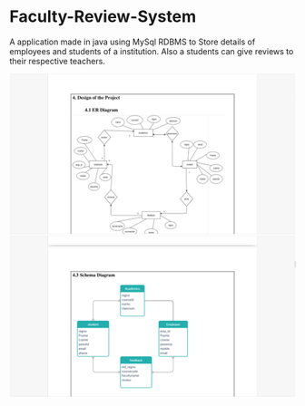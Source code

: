 # Faculty-Review-System

A application made in java using MySql RDBMS to Store details of employees and students of a institution. Also a students can give reviews to their respective teachers.

<code><img src="ss1.png"></code>
<code><img src="ss2.png"></code>
